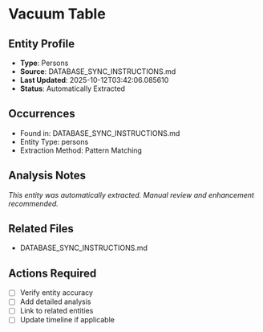 # Vacuum Table

## Entity Profile
- **Type**: Persons
- **Source**: DATABASE_SYNC_INSTRUCTIONS.md
- **Last Updated**: 2025-10-12T03:42:06.085610
- **Status**: Automatically Extracted

## Occurrences
- Found in: DATABASE_SYNC_INSTRUCTIONS.md
- Entity Type: persons
- Extraction Method: Pattern Matching

## Analysis Notes
*This entity was automatically extracted. Manual review and enhancement recommended.*

## Related Files
- DATABASE_SYNC_INSTRUCTIONS.md

## Actions Required
- [ ] Verify entity accuracy
- [ ] Add detailed analysis
- [ ] Link to related entities
- [ ] Update timeline if applicable
